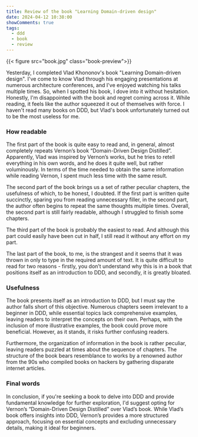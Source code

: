 ```yaml
---
title: Review of the book "Learning Domain-driven design"
date: 2024-04-12 10:38:00
showComments: true
tags:
  - ddd
  - book
  - review
---
```

{{< figure src="book.jpg" class="book-preview">}}

Yesterday, I completed Vlad Khononov's book "Learning Domain-driven design". I've come to know Vlad through his engaging presentations 
at numerous architecture conferences, and I've enjoyed watching his talks multiple times. So, when I spotted his book, I dove into it 
without hesitation. Honestly, I'm disappointed with the book and regret coming across it. While reading, it feels like the author 
squeezed it out of themselves with force. I haven't read many books on DDD, but Vlad's book unfortunately turned out to be the most 
useless for me.

### How readable

The first part of the book is quite easy to read and, in general, almost completely repeats Vernon’s book “Domain-Driven Design Distilled”.
Apparently, Vlad was inspired by Vernon’s works, but he tries to retell everything in his own words, and he does it quite well, but rather
voluminously. In terms of the time needed to obtain the same information while reading Vernon, I spent much less time with the same result.

The second part of the book brings us a set of rather peculiar chapters, the usefulness of which, to be honest, I doubted. If the first part 
is written quite succinctly, sparing you from reading unnecessary filler, in the second part, the author often begins to repeat the same 
thoughts multiple times. Overall, the second part is still fairly readable, although I struggled to finish some chapters.

The third part of the book is probably the easiest to read. And although this part could easily have been cut in half, I still read it without 
any effort on my part.

The last part of the book, to me, is the strangest and it seems that it was thrown in only to type in the required amount of text. It is 
quite difficult to read for two reasons - firstly, you don’t understand why this is in a book that positions itself as an introduction to 
DDD, and secondly, it is greatly bloated.

### Usefulness
The book presents itself as an introduction to DDD, but I must say the author falls short of this objective. Numerous chapters seem irrelevant
to a beginner in DDD, while essential topics lack comprehensive examples, leaving readers to interpret the concepts on their own. Perhaps, with
the inclusion of more illustrative examples, the book could prove more beneficial. However, as it stands, it risks further confusing readers.

Furthermore, the organization of information in the book is rather peculiar, leaving readers puzzled at times about the sequence of chapters. 
The structure of the book bears resemblance to works by a renowned author from the 90s who compiled books on hackers by gathering disparate 
internet articles.

### Final words
In conclusion, if you're seeking a book to delve into DDD and provide fundamental knowledge for further exploration, I'd suggest opting 
for Vernon’s “Domain-Driven Design Distilled” over Vlad’s book. While Vlad’s book offers insights into DDD, Vernon’s provides a more 
structured approach, focusing on essential concepts and excluding unnecessary details, making it ideal for beginners.